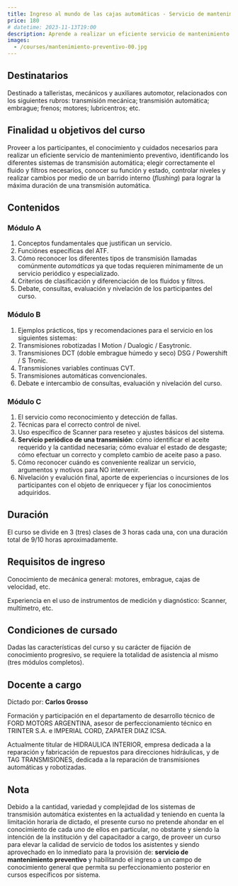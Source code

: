 ```yaml
---
title: Ingreso al mundo de las cajas automáticas - Servicio de mantenimiento preventivo
price: 180
# datetime: 2023-11-13T19:00
description: Aprende a realizar un eficiente servicio de mantenimiento preventivo en diversas transmisiones automáticas y conviértete en un experto en cuidado automotriz.
images:
  - /courses/mantenimiento-preventivo-00.jpg
---
```


## Destinatarios

Destinado a talleristas, mecánicos y auxiliares automotor, relacionados con los siguientes rubros: transmisión mecánica; transmisión automática; embrague; frenos; motores; lubricentros; etc.

## Finalidad u objetivos del curso

Proveer a los participantes, el conocimiento y cuidados necesarios para realizar un eficiente servicio de mantenimiento preventivo, identificando los diferentes sistemas de transmisión automática; elegir correctamente el fluido y filtros necesarios, conocer su función y estado, controlar niveles y realizar cambios por medio de un barrido interno (_flushing_) para lograr la máxima duración de una transmisión automática.

## Contenidos

### Módulo A

1. Conceptos fundamentales que justifican un servicio.
2. Funciónes específicas del ATF.
3. Cómo reconocer los diferentes tipos de transmisión llamadas comúnmente _automáticas_ ya que todas requieren mínimamente de un servicio periódico y especializado.
4. Criterios de clasificación y diferenciación de los fluidos y filtros.
5. Debate, consultas, evaluación y nivelación de los participantes del curso.

### Módulo B

1. Ejemplos prácticos, tips y recomendaciones para el servicio en los siguientes sistemas:
2. Transmisiones robotizadas I Motion / Dualogic / Easytronic.
3. Transmisiones DCT (doble embrague húmedo y seco) DSG / Powershift / S Tronic.
4. Transmisiones variables continuas CVT.
5. Transmisiones automáticas convencionales.
6. Debate e intercambio de consultas, evaluación y nivelación del curso.

### Módulo C

1. El servicio como reconocimiento y detección de fallas.
2. Técnicas para el correcto control de nivel.
3. Uso específico de Scanner para reseteo y ajustes básicos del sistema.
4. **Servicio periódico de una transmisión**: cómo identificar el aceite requerido y la cantidad necesaria; cómo evaluar el estado de desgaste; cómo efectuar un correcto y completo cambio de aceite paso a paso.
5. Cómo reconocer cuándo es conveniente realizar un servicio, argumentos y motivos para NO intervenir.
6. Nivelación y evalución final, aporte de experiencias o incursiones de los participantes con el objeto de enriquecer y fijar los conocimientos adquiridos.

## Duración

El curso se divide en 3 (tres) clases de 3 horas cada una, con una duración total de 9/10 horas aproximadamente.

## Requisitos de ingreso

Conocimiento de mecánica general: motores, embrague, cajas de velocidad, etc.

Experiencia en el uso de instrumentos de medición y diagnóstico: Scanner, multímetro, etc.

## Condiciones de cursado

Dadas las características del curso y su carácter de fijación de conocimiento progresivo, se requiere la totalidad de asistencia al mismo (tres módulos completos).

## Docente a cargo

Dictado por: **Carlos Grosso**

Formación y participación en el departamento de desarrollo técnico de FORD MOTORS ARGENTINA, asesor de perfeccionamiento técnico en TRINTER S.A. e IMPERIAL CORD, ZAPATER DIAZ ICSA.

Actualmente titular de HIDRAULICA INTERIOR, empresa dedicada a la reparación y fabricación de repuestos para direcciones hidráulicas, y de TAG TRANSMISIONES, dedicada a la reparación de transmisiones automáticas y robotizadas.

## Nota

Debido a la cantidad, variedad y complejidad de los sistemas de transmisión automática existentes en la actualidad y teniendo en cuenta la limitación horaria de dictado, el presente curso no pretende ahondar en el conocimiento de cada uno de ellos en particular, no obstante y siendo la intención de la institución y del capacitador a cargo, de proveer un curso para elevar la calidad de servicio de todos los asistentes y siendo aprovechado en lo inmediato para la provisión de: **servicio de mantenimiento preventivo** y habilitando el ingreso a un campo de conocimiento general que permita su perfeccionamiento posterior en cursos específicos por sistema.

